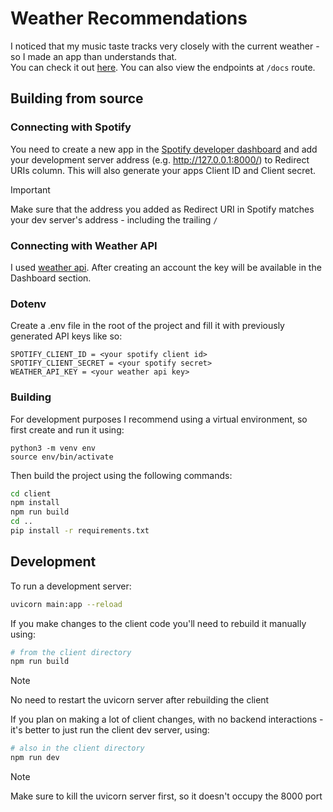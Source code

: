 # Weather Recommendations
I noticed that my music taste tracks very closely with the current weather - so I made an app than understands that.\
You can check it out [here](https://weather-recommendations.onrender.com/). You can also view the endpoints at `/docs` route.
## Building from source
### Connecting with Spotify
You need to create a new app in the [Spotify developer dashboard](https://developer.spotify.com/dashboard) and add your development server address (e.g. http://127.0.0.1:8000/) to Redirect URIs column. This will also generate your apps Client ID and Client secret.
> [!IMPORTANT]
> Make sure that the address you added as Redirect URI in Spotify matches your dev server's address - including the trailing `/`
### Connecting with Weather API
I used [weather api](https://www.weatherapi.com/). After creating an account the key will be available in the Dashboard section.
### Dotenv
Create a .env file in the root of the project and fill it with previously generated API keys like so:
```
SPOTIFY_CLIENT_ID = <your spotify client id>
SPOTIFY_CLIENT_SECRET = <your spotify secret>
WEATHER_API_KEY = <your weather api key>
```
### Building
For development purposes I recommend using a virtual environment, so first create and run it using:
```
python3 -m venv env
source env/bin/activate
```
Then build the project using the following commands:
```bash
cd client
npm install
npm run build
cd ..
pip install -r requirements.txt
```
## Development
To run a development server:
```bash
uvicorn main:app --reload
```
If you make changes to the client code you'll need to rebuild it manually using:
```bash
# from the client directory
npm run build
```
> [!NOTE]
> No need to restart the uvicorn server after rebuilding the client

If you plan on making a lot of client changes, with no backend interactions - it's better to just run the client dev server, using:
```bash
# also in the client directory
npm run dev
```
> [!NOTE]
> Make sure to kill the uvicorn server first, so it doesn't occupy the 8000 port
